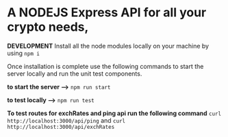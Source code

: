 # A NODEJS Express API for all your crypto needs,

**DEVELOPMENT**
Install all the node modules locally on your machine by using `npm i `

Once installation is complete use the following commands to start the server locally and run the unit test components.

**to start the server -->** `npm run start`

**to test locally -->** `npm run test`

**To test routes for exchRates and ping api run the following command** `curl http://localhost:3000/api/ping` and `curl http://localhost:3000/api/exchRates`
